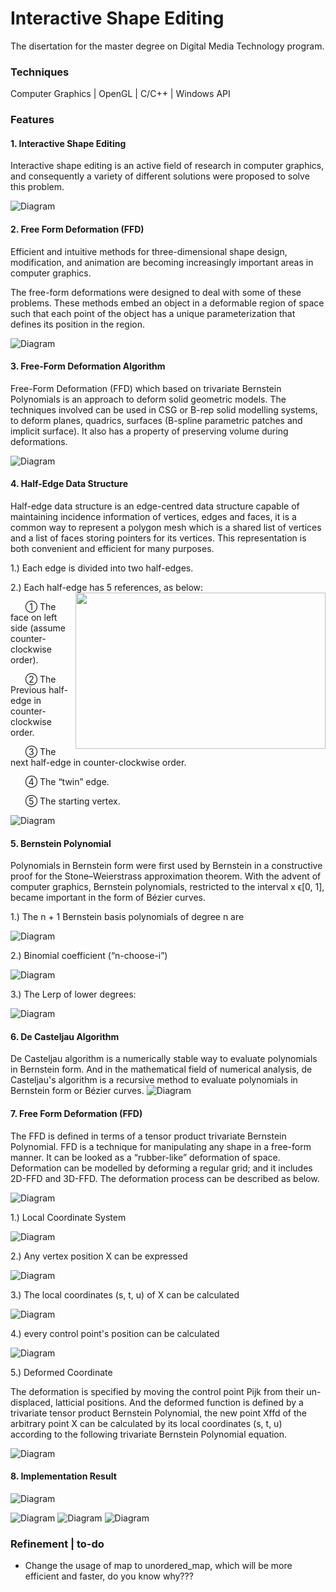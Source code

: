 # Interactive Shape Editing

The disertation for the master degree on Digital Media Technology program.

### Techniques

Computer Graphics | OpenGL | C/C++ | Windows API

### Features

#### 1. Interactive Shape Editing

  Interactive shape editing is an active field of research in computer graphics, and consequently a variety of different solutions were proposed to solve this problem.
  
   ![Diagram](docs/2.png)

#### 2. Free Form Deformation (FFD)

  Efficient and intuitive methods for three-dimensional shape design, modification, and animation are becoming increasingly important areas in computer graphics.

  The free-form deformations were designed to deal with some of these problems. These methods embed an object in a deformable region of space such that each point of the object has a unique parameterization that defines its position in the region.
  
   ![Diagram](docs/1.png)

#### 3. Free-Form Deformation Algorithm

  Free-Form Deformation (FFD) which based on trivariate Bernstein Polynomials is an approach to deform solid geometric models. The techniques involved can be used in CSG or B-rep solid modelling systems, to deform planes, quadrics, surfaces (B-spline parametric patches and implicit surface). It also has a property of preserving volume during deformations.
  
   ![Diagram](docs/Classes.jpg)

#### 4. Half-Edge Data Structure

  Half-edge data structure is an edge-centred data structure capable of maintaining incidence information of vertices, edges and faces, it is a common way to represent a polygon mesh which is a shared list of vertices and a list of faces storing pointers for its vertices. This representation is both convenient and efficient for many purposes.

  1.) Each edge is divided into two half-edges.  

  2.) Each half-edge has 5 references, as below:
      <img align="right" src="docs/4.1.png" width="400" height="250">

   &nbsp;&nbsp;&nbsp;&nbsp;&nbsp;&nbsp;① The face on left side (assume counter-clockwise order).

   &nbsp;&nbsp;&nbsp;&nbsp;&nbsp;&nbsp;② The Previous half-edge in counter-clockwise order.

   &nbsp;&nbsp;&nbsp;&nbsp;&nbsp;&nbsp;③ The next half-edge in counter-clockwise order.

   &nbsp;&nbsp;&nbsp;&nbsp;&nbsp;&nbsp;④ The “twin” edge.

   &nbsp;&nbsp;&nbsp;&nbsp;&nbsp;&nbsp;⑤ The starting vertex.

   ![Diagram](docs/4.2.png)
   
#### 5. Bernstein Polynomial

  Polynomials in Bernstein form were first used by Bernstein in a constructive proof for the Stone–Weierstrass approximation theorem. With the advent of computer graphics, Bernstein polynomials, restricted to the interval x ϵ[0, 1], became important in the form of Bézier curves.

  1.) The n + 1 Bernstein basis polynomials of degree n are

   ![Diagram](docs/5.1.png)
  
  2.) Binomial coefficient (“n-choose-i”)

   ![Diagram](docs/5.2.png)

  3.) The Lerp of lower degrees:

   ![Diagram](docs/5.3.png)

#### 6. De Casteljau Algorithm

  De Casteljau algorithm is a numerically stable way to evaluate polynomials in Bernstein form. And in the mathematical field of numerical analysis, de Casteljau's algorithm is a recursive method to evaluate polynomials in Bernstein form or Bézier curves.
  ![Diagram](docs/6.png)

#### 7. Free Form Deformation (FFD)

  The FFD is defined in terms of a tensor product trivariate Bernstein Polynomial. FFD is a technique for manipulating any shape in a free-form manner. It can be looked as a “rubber-like” deformation of space. Deformation can be modelled by deforming a regular grid; and it includes 2D-FFD and 3D-FFD. The deformation process can be described as below.
  
  ![Diagram](docs/7.png)


  1.) Local Coordinate System

  ![Diagram](docs/7.1.png)

  2.) Any vertex position X can be expressed

  ![Diagram](docs/7.2.png)

  3.) The local coordinates (s, t, u) of X can be calculated

  ![Diagram](docs/7.3.png)

  4.) every control point's position can be calculated

  ![Diagram](docs/7.4.png)

  5.) Deformed Coordinate

  The deformation is specified by moving the control point Pijk from their un-displaced, latticial positions. And the deformed function is defined by a trivariate tensor product Bernstein Polynomial, the new point Xffd of the arbitrary point X can be calculated by its local coordinates (s, t, u) according to the following trivariate Bernstein Polynomial equation.
  
  ![Diagram](docs/7.5.png)


#### 8. Implementation Result

![Diagram](docs/8.1.png)

![Diagram](docs/8.2.png)
![Diagram](docs/8.3.png)
![Diagram](docs/8.4.png)

### Refinement | to-do

* Change the usage of map to unordered_map, which will be more efficient and faster, do you know why???
